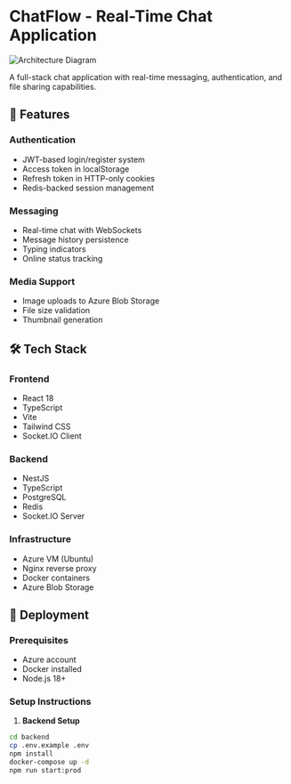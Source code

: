 # ChatFlow - Real-Time Chat Application

![Architecture Diagram](https://i.imgur.com/your-architecture-diagram.png)

A full-stack chat application with real-time messaging, authentication, and file sharing capabilities.

## 🌟 Features

### Authentication
- JWT-based login/register system
- Access token in localStorage
- Refresh token in HTTP-only cookies
- Redis-backed session management

### Messaging
- Real-time chat with WebSockets
- Message history persistence
- Typing indicators
- Online status tracking

### Media Support
- Image uploads to Azure Blob Storage
- File size validation
- Thumbnail generation

## 🛠 Tech Stack

### Frontend
- React 18
- TypeScript
- Vite
- Tailwind CSS
- Socket.IO Client

### Backend
- NestJS
- TypeScript
- PostgreSQL
- Redis
- Socket.IO Server

### Infrastructure
- Azure VM (Ubuntu)
- Nginx reverse proxy
- Docker containers
- Azure Blob Storage

## 🚀 Deployment

### Prerequisites
- Azure account
- Docker installed
- Node.js 18+

### Setup Instructions

1. **Backend Setup**
```bash
cd backend
cp .env.example .env
npm install
docker-compose up -d
npm run start:prod
